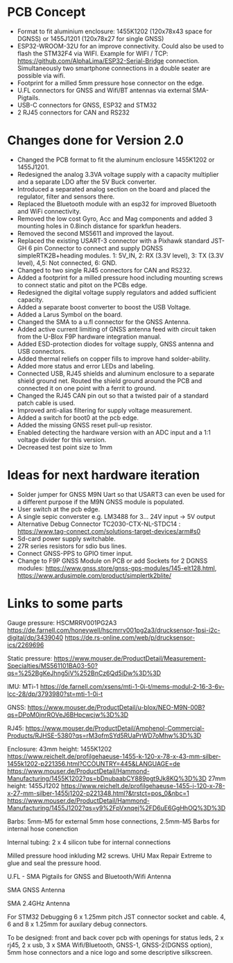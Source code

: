 # PCB Concept
- Format to fit aluminium enclosure: 1455K1202 (120x78x43 space for DGNSS)  or 1455J1201 (120x78x27 for single GNSS)
- ESP32-WROOM-32U for an improve connectivity. Could also be used to flash the STM32F4 via WIFI. Example for WIFI / TCP: https://github.com/AlphaLima/ESP32-Serial-Bridge connection. Simultaneously two smartphone connections in a double seater are possible via wifi. 
- Footprint for a milled 5mm pressure hose connector on the edge.
- U.FL connectors for GNSS and Wifi/BT antennas via external SMA-Pigtails.
- USB-C connectors for GNSS, ESP32 and STM32
- 2 RJ45 connectors for CAN and RS232

# Changes done for Version 2.0
- Changed the PCB format to fit the aluminum enclosure 1455K1202 or 1455J1201.
- Redesigned the analog 3.3VA voltage supply with a capacity multiplier and a separate LDO after the 5V Buck converter.
- Introduced a separated analog section on the board and placed the regulator, filter and sensors there.
- Replaced the Bluetooth module with an esp32 for improved Bluetooth and WiFi connectivity.
- Removed the low cost Gyro, Acc and Mag components and added 3 mounting holes in 0.8inch distance for sparkfun headers.
- Removed the second MS5611 and improved the layout.
- Replaced the existing USART-3 connector with a Pixhawk standard JST-GH 6 pin Connector to connect and supply DGNSS simpleRTK2B+heading modules. 1: 5V_IN, 2: RX (3.3V level), 3: TX (3.3V level), 4,5: Not connected, 6: GND.
- Changed to two single RJ45 connectors for CAN and RS232.
- Added a footprint for a milled pressure hood including mounting screws to connect static and pitot on the PCBs edge.
- Redesigned the digital voltage supply regulators and added sufficient capacity.
- Added a separate boost converter to boost the USB Voltage.
- Added a Larus Symbol on the board.
- Changed the SMA to a u.fl connector for the GNSS Antenna.
- Added active current limiting of GNSS antenna feed with circuit taken from the U-Blox F9P hardware integration manual.
- Added ESD-protection diodes for voltage supply, GNSS antenna and USB connectors.
- Added thermal reliefs on copper fills to improve hand solder-ability.
- Added more status and error LEDs and labeling.
- Connected USB, RJ45 shields and aluminum enclosure to a separate shield ground net. Routed the shield ground around the PCB and connected it on one point with a ferrit to ground. 
- Changed the RJ45 CAN pin out so that a twisted pair of a standard patch cable is used.
- Improved anti-alias filtering for supply voltage measurement.
- Added a switch for boot0 at the pcb edge.
- Added the missing GNSS reset pull-up resistor.
- Enabled detecting the hardware version with an ADC input and a 1:1 voltage divider for this version.
- Decreased test point size to 1mm


# Ideas for next hardware iteration
- Solder jumper for GNSS M9N Uart so that USART3 can even be used for a different purpose if the M9N GNSS module is populated.
- User switch at the pcb edge.
- A single sepic converster e.g. LM3488 for 3... 24V input  -> 5V output
- Alternative Debug Connector TC2030-CTX-NL-STDC14 : https://www.tag-connect.com/solutions-target-devices/arm#s0
- Sd-card power supply switchable.
- 27R series resistors for sdio bus lines. 
- Connect GNSS-PPS to GPIO timer input. 
- Change to F9P GNSS Module on PCB or add  Sockets for 2 DGNSS modules: https://www.gnss.store/gnss-gps-modules/145-elt128.html,  https://www.ardusimple.com/product/simplertk2blite/


# Links to some parts
Gauge pressure: HSCMRRV001PG2A3
https://de.farnell.com/honeywell/hscmrrv001pg2a3/drucksensor-1psi-i2c-digital/dp/3439040
https://de.rs-online.com/web/p/drucksensor-ics/2269696

Static pressure:
https://www.mouser.de/ProductDetail/Measurement-Specialties/MS561101BA03-50?qs=%252BgKeJhng5iV%252BnCz6Qd5iDw%3D%3D

IMU:  MTi-1
https://de.farnell.com/xsens/mti-1-0i-t/mems-modul-2-16-3-6v-lcc-28/dp/3793980?st=mti-1-0i-t

GNSS:
https://www.mouser.de/ProductDetail/u-blox/NEO-M9N-00B?qs=DPoM0jnrROVeJ6BHpcwcjw%3D%3D

RJ45:
https://www.mouser.de/ProductDetail/Amphenol-Commercial-Products/RJHSE-5380?qs=rM3ofmSYd5RUaPrWD7oMhw%3D%3D

Enclosure:
43mm height: 1455K1202 https://www.reichelt.de/profilgehaeuse-1455-k-120-x-78-x-43-mm-silber-1455k1202-p221356.html?CCOUNTRY=445&LANGUAGE=de
https://www.mouser.de/ProductDetail/Hammond-Manufacturing/1455K1202?qs=bDnubaabCY889pgt9Jk8KQ%3D%3D
27mm height: 1455J1202 https://www.reichelt.de/profilgehaeuse-1455-j-120-x-78-x-27-mm-silber-1455j1202-p221348.html?&trstct=pos_0&nbc=1
https://www.mouser.de/ProductDetail/Hammond-Manufacturing/1455J1202?qs=y9%2FpVxnqej%2FD6uE6GgHhOQ%3D%3D

Barbs: 
5mm-M5 for external 5mm hose connections, 2.5mm-M5 Barbs for internal hose conenction

Internal tubing: 2 x 4 silicon tube for internal connections

Milled pressure hood inkluding M2 screws. UHU Max Repair Extreme to glue and seal the pressure hood.

U.FL  - SMA Pigtails  for GNSS and Bluetooth/Wifi Antenna

SMA GNSS Antenna

SMA 2.4GHz Antenna

For STM32 Debugging 6 x 1.25mm pitch JST connector socket and cable. 4, 6 and 8 x 1.25mm for auxilary debug connectors. 

To be designed: front and back cover pcb with openings for status leds, 2 x rj45, 2 x usb, 3 x SMA Wifi/Bluetooth, GNSS-1, GNSS-2(DGNSS option), 5mm hose connectors and a nice logo and some descriptive silkscreen.     


